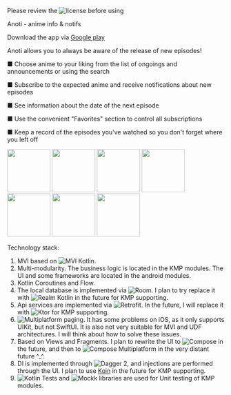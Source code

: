 Please review the ![license](https://github.com/aykme/Anoti/blob/develop/LICENSE) before using

Anoti - anime info & notifs 

Download the app via [Google play](https://play.google.com/store/apps/details?id=com.alekseivinogradov.anoti)

Anoti allows you to always be aware of the release of new episodes!

■ Choose anime to your liking from the list of ongoings and announcements or using the search

■ Subscribe to the expected anime and receive notifications about new episodes

■ See information about the date of the next episode

■ Use the convenient "Favorites" section to control all subscriptions

■ Keep a record of the episodes you've watched so you don't forget where you left off

<img src="https://github.com/user-attachments/assets/dee9275c-b37f-40d3-b33a-25f3e9d4fc22" width="100" />
<img src="https://github.com/user-attachments/assets/4955a06c-0280-4702-8047-296f0200e184" width="100" />
<img src="https://github.com/user-attachments/assets/853345b7-2704-48e8-9ebb-8a2b42ee0ee9" width="100" />
<img src="https://github.com/user-attachments/assets/4b0b5168-42ee-45b3-b1cf-4be5ad3f9d71" width="100" />
<img src="https://github.com/user-attachments/assets/c5ac4d40-e5be-4172-92b4-c1f721001e04" width="100" />
<img src="https://github.com/user-attachments/assets/889e4b8e-c06a-43e9-b446-02880dfe3ca7" width="100" />
<img src="https://github.com/user-attachments/assets/b2d04efd-141d-4ac7-bc4a-5285abaf2612" width="100" />

Technology stack:
1. MVI based on ![MVI Kotlin](https://github.com/arkivanov/MVIKotlin).
2. Multi-modularity. The business logic is located in the KMP modules. The UI and some frameworks are located in the android modules.
3. Kotlin Coroutines and Flow.
4. The local database is implemented via ![Room](https://developer.android.com/training/data-storage/room). I plan to try replace it with ![Realm Kotlin](https://github.com/realm/realm-kotlin) in the future for KMP supporting.
5. Api services are implemented via ![Retrofit](https://github.com/square/retrofit). In the future, I will replace it with ![Ktor](https://github.com/ktorio/ktor) for KMP supporting.
6. ![Multiplatform paging](https://github.com/cashapp/multiplatform-paging). It has some problems on iOS, as it only supports UIKit, but not SwiftUI. It is also not very suitable for MVI and UDF architectures. I will think about how to solve these issues.
7. Based on Views and Fragments. I plan to rewrite the UI to ![Compose](https://developer.android.com/compose) in the future, and then to ![Compose Multiplatform](https://www.jetbrains.com/compose-multiplatform) in the very distant future ^_^.
8. DI is implemented through ![Dagger 2](https://github.com/google/dagger), and injections are performed through the UI. I plan to use [Koin](https://github.com/InsertKoinIO/koin) in the future for KMP supporting.
9. ![Kotlin Tests](https://kotlinlang.org/api/core/kotlin-test) and ![Mockk](https://github.com/mockk/mockk) libraries are used for Unit testing of KMP modules.
